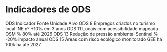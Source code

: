 
# Indicadores de ODS 
ODS	Indicador	Fonte	Unidade	Alvo
ODS 8	Empregos criados no turismo local	INE	nº	+10% em 3 anos
ODS 11	Locais com acessibilidade mapeada	OSM	%	80% até 2026
ODS 13	Redução de pressão ambiental	Sentinel	%	-20% impacto anual
ODS 15	Áreas com risco ecológico monitorado	GEE	ha	100k ha até 2027




